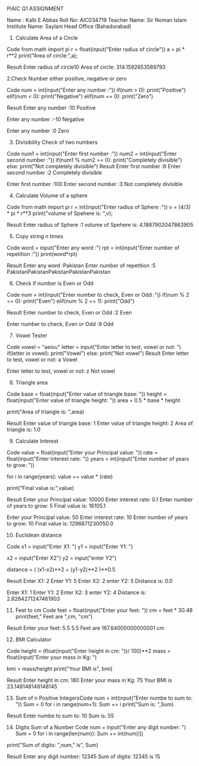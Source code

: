 PIAIC Q1 ASSIGNMENT

Name : Kalb E Abbas
Roll No: AIC034719
Teacher Name: Sir Noman Islam
Institute Name: Saylani Head Office (Bahadurabad)


1. Calculate Area of a Circle

Code
from math import pi
r = float(input("Enter radius of circle"))
a = pi * r**2
print("Area of circle:",a);

Result
Enter radius of circle10
Area of circle: 314.1592653589793

2.Check Number either positive, negative or zero

Code
num = int(input("Enter any number :"))
if(num > 0):
    print("Positive")
elif(num < 0):
    print("Negative")
elif(num == 0):
    print("Zero")

Result
Enter any number :10
Positive

Enter any number :-10
Negative

Enter any number :0
Zero

3. Divisibility Check of two numbers

Code
num1 = int(input("Enter first number :"))
num2 = int(input("Enter second number :"))
if(num1 % num2 == 0):
    print("Completely divisible")
else:
    print("Not completely divisible")
Result
Enter first number :6
Enter second number :2
Completely divisible

Enter first number :100
Enter second number :3
Not completely divisible

4. Calculate Volume of a sphere

Code
from math import pi
r = int(input("Enter radius of Sphere :"))
v = (4/3) * pi * r**3
print("volume of Spehere is: ",v);

Result
Enter radius of Sphere :1
volume of Spehere is:  4.1887902047863905


5. Copy string n times

Code
word = input("Enter any word :")
rpt = int(input("Enter number of repetition :"))
print(word*rpt)

Result
Enter any word :Pakistan
Enter number of repetition :5
PakistanPakistanPakistanPakistanPakistan

6. Check if number is Even or Odd

Code
num = int(input("Enter number to check, Even or Odd :"))
if(num % 2 == 0):
    print("Even")
elif(num % 2 == 1):
    print("Odd")

Result
Enter number to check, Even or Odd :2
Even

Enter number to check, Even or Odd :9
Odd

7. Vowel Tester

Code
vowel = "aeiou"
letter = input("Enter letter to test, vowel or not: ")
if(letter in vowel):
    print("Vowel")
else:
    print("Not vowel")
Result
Enter letter to test, vowel or not: a
Vowel

Enter letter to test, vowel or not: z
Not vowel

8. Triangle area

Code
base = float(input("Enter value of triangle base: "))
height = float(input("Enter value of triangle height: "))
area = 0.5 * base * height

print("Area of triangle is: ",area)

Result
Enter value of triangle base: 1
Enter value of triangle height: 2
Area of triangle is:  1.0

9. Calculate Interest

Code
value = float(input("Enter your Principal value: "))
rate = float(input("Enter interest rate: "))
years =  int(input("Enter number of years to grow: "))

for i in range(years):
    value += value * (rate)

print("Final value is:",value)


Result
Enter your Principal value: 10000
Enter interest rate: 0.1
Enter number of years to grow: 5
Final value is: 16105.1

Enter your Principal value: 50
Enter interest rate: 10
Enter number of years to grow: 10
Final value is: 1296871230050.0




10. Euclidean distance

Code
x1 = input("Enter X1: ")
y1 = input("Enter Y1: ")

x2 = input("Enter X2")
y2 = input("enter Y2")

distance = ( (x1-x2)**2 + (y1-y2)**2 )**0.5

Result
Enter X1: 2
Enter Y1: 5
Enter X2: 2
enter Y2: 5
Distance is: 0.0

Enter X1: 1
Enter Y1: 2
Enter X2: 3
enter Y2: 4
Distance is: 2.8284271247461903

11. Feet to cm
Code
feet = float(input("Enter your feet: "))
cm = feet * 30.48
print(feet," Feet are ",cm, "cm")

Result
Enter your feet: 5.5
5.5  Feet are  167.64000000000001 cm


12. BMI Calculator

Code
height = (float(input("Enter height in cm: "))/ 100)**2
mass = float(input("Enter your mass in Kg: ")

bmi = mass/height
print("Your BMI is", bmi)

Result
Enter height in cm: 180
Enter your mass in Kg: 75
Your BMI is 23.148148148148145


 

13. Sum of n Positive IntegersCode
num = int(input("Enter numbe to sum to: "))
Sum = 0
for i in range(num+1):
    Sum += i
print("Sum is: ",Sum)

Result
Enter numbe to sum to: 10
Sum is:  55





14. Digits Sum of a Number
Code
num = input("Enter any digit number: ")
Sum = 0
for i in range(len(num)):
    Sum += int(num[i])

print("Sum of digits: ",num," is", Sum)

Result
Enter any digit number: 12345
Sum of digits:  12345  is 15
















